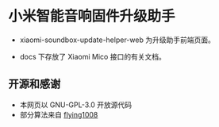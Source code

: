 # 小米智能音响固件升级助手

- xiaomi-soundbox-update-helper-web 为升级助手前端页面。

- docs 下存放了 Xiaomi Mico 接口的有关文档。

## 开源和感谢

- 本网页以 GNU-GPL-3.0 开放源代码
- 部分算法来自 [flying1008](https://github.com/flying1008)